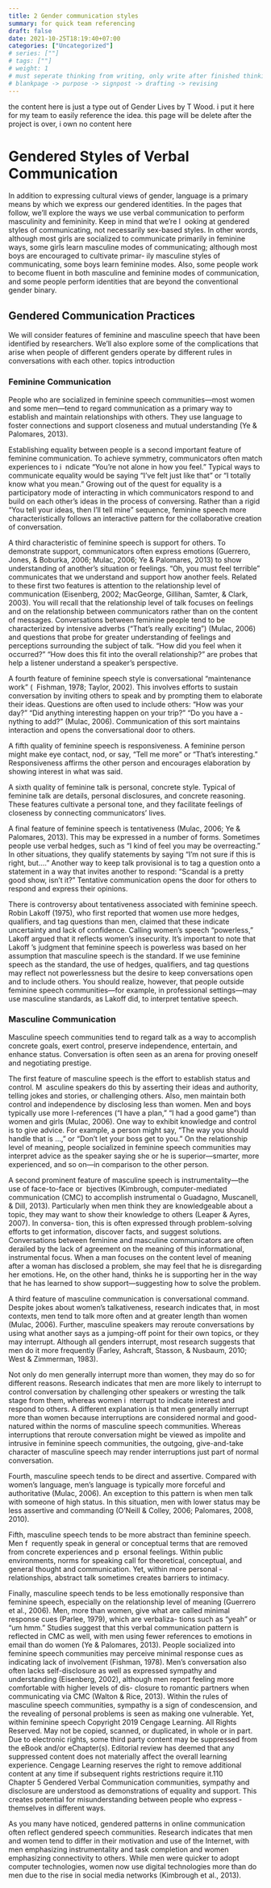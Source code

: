```yaml
---
title: 2 Gender communication styles
summary: for quick team referencing
draft: false
date: 2021-10-25T18:19:40+07:00
categories: ["Uncategorized"]
# series: [""]
# tags: [""]
# weight: 1
# must seperate thinking from writing, only write after finished thinking
# blankpage -> purpose -> signpost -> drafting -> revising
---
```


the content here is just a type out of Gender Lives by T Wood. i put it here for my team to easily reference the idea. this page will be delete after the project is over, i own no content here

# Gendered Styles of Verbal Communication
In addition to expressing cultural views of gender, language is a primary means by which we
express our gendered identities. In the pages that follow, we’ll explore the ways we use ­verbal
communication to perform masculinity and femininity. Keep in mind that we’re l ­ ooking at
gendered styles of communicating, not necessarily sex-based styles. In other words, although
most girls are socialized to communicate primarily in feminine ways, some girls learn
­masculine modes of communicating; although most boys are encouraged to cultivate primar-
ily masculine styles of communicating, some boys learn feminine modes. Also, some people
work to become fluent in both masculine and feminine modes of communication, and some
people perform identities that are beyond the conventional gender binary.

## Gendered Communication Practices

We will consider features of feminine and masculine speech that have been identified by
researchers. We’ll also explore some of the complications that arise when people of different
genders operate by different rules in conversations with each other.
topics introduction

### Feminine Communication

People who are socialized in feminine speech communities—most women and some men—tend to regard communication as a ­primary
way to establish and maintain relationships with others. They use language to foster
­connections and support closeness and mutual understanding (Ye & Palomares, 2013).

Establishing equality between people is a second important feature of feminine
­communication. To achieve symmetry, communicators often match experiences to i ­ ndicate
“You’re not alone in how you feel.” Typical ways to communicate equality would be ­saying
“I’ve felt just like that” or “I totally know what you mean.” Growing out of the quest for
­equality is a participatory mode of interacting in which communicators respond to and build
on each other’s ideas in the process of conversing. Rather than a rigid “You tell your ideas,
then I’ll tell mine” sequence, feminine speech more characteristically follows an interactive
pattern for the collaborative creation of conversation.

A third characteristic of feminine speech is support for others. To demonstrate support,
communicators often express emotions (Guerrero, Jones, & Boburka, 2006; Mulac, 2006; Ye &
Palomares, 2013) to show understanding of another’s situation or feelings. “Oh, you must
feel terrible” communicates that we understand and support how another feels. Related to
these first two features is attention to the relationship level of communication (Eisenberg,
2002; MacGeorge, Gillihan, Samter, & Clark, 2003). You will recall that the relationship level
of talk focuses on feelings and on the relationship between communicators rather than on
the content of messages. Conversations between feminine people tend to be characterized by
intensive adverbs (“That’s really exciting”) (Mulac, 2006) and questions that probe for greater
understanding of feelings and perceptions surrounding the subject of talk. “How did you feel
when it occurred?” “How does this fit into the overall relationship?” are probes that help a
listener understand a speaker’s perspective.

A fourth feature of feminine speech style is conversational “maintenance work” ( ­ Fishman,
1978; Taylor, 2002). This involves efforts to sustain conversation by inviting others to speak
and by prompting them to elaborate their ideas. Questions are often used to include ­others:
“How was your day?” “Did anything interesting happen on your trip?” “Do you have a ­ nything
to add?” (Mulac, 2006). Communication of this sort maintains interaction and opens the
conversational door to others.

A fifth quality of feminine speech is responsiveness. A feminine person might make eye
contact, nod, or say, “Tell me more” or “That’s interesting.” Responsiveness affirms the other
person and encourages elaboration by showing interest in what was said.

A sixth quality of feminine talk is personal, concrete style. Typical of feminine talk are
details, personal disclosures, and concrete reasoning. These features cultivate a personal tone,
and they facilitate feelings of closeness by connecting communicators’ lives.

A final feature of feminine speech is tentativeness (Mulac, 2006; Ye & Palomares, 2013).
This may be expressed in a number of forms. Sometimes people use verbal hedges, such as
“I kind of feel you may be overreacting.” In other situations, they qualify statements by saying
“I’m not sure if this is right, but….” Another way to keep talk provisional is to tag a question
onto a statement in a way that invites another to respond: “Scandal is a pretty good show, isn’t
it?” Tentative communication opens the door for others to respond and express their opinions.

There is controversy about tentativeness associated with feminine speech. Robin Lakoff
(1975), who first reported that women use more hedges, qualifiers, and tag questions than
men, claimed that these indicate uncertainty and lack of confidence. Calling women’s
speech “powerless,” Lakoff argued that it reflects women’s insecurity. It’s important to note
that Lakoff ’s judgment that feminine speech is powerless was based on her assumption
that ­masculine speech is the standard. If we use feminine speech as the standard, the use
of hedges, qualifiers, and tag questions may reflect not powerlessness but the desire to keep
conversations open and to include others. You should realize, however, that people outside
feminine speech communities—for example, in professional settings—may use masculine
standards, as Lakoff did, to interpret tentative speech.

### Masculine Communication

Masculine speech communities tend to regard talk as a
way to accomplish concrete goals, exert control, preserve independence, entertain, and enhance
status. Conversation is often seen as an arena for proving oneself and negotiating prestige.

The first feature of masculine speech is the effort to establish status and control. M
­ asculine
speakers do this by asserting their ideas and authority, telling jokes and stories, or challenging
others. Also, men maintain both control and independence by disclosing less than women.
Men and boys typically use more I-references (“I have a plan,” “I had a good game”) than
women and girls (Mulac, 2006). One way to exhibit knowledge and control is to give advice.
For example, a person might say, “The way you should handle that is …,” or “Don’t let your
boss get to you.” On the relationship level of meaning, people socialized in feminine speech
communities may interpret advice as the speaker saying she or he is superior—smarter, more
experienced, and so on—in comparison to the other person.

A second prominent feature of masculine speech is instrumentality—the use of face-to-face or
­ bjectives ­(Kimbrough,
computer-mediated communication (CMC) to accomplish instrumental o
Guadagno, Muscanell, & Dill, 2013). Particularly when men think they are knowledgeable about
a topic, they may want to show their knowledge to others (Leaper & Ayres, 2007). In conversa-
tion, this is often expressed through problem-solving efforts to get information, discover facts,
and suggest solutions. Conversations between feminine and ­masculine communicators are often
derailed by the lack of agreement on the meaning of this informational, instrumental focus.
When a man focuses on the content level of meaning after a woman has disclosed a problem, she
may feel that he is disregarding her emotions. He, on the other hand, thinks he is supporting her
in the way that he has learned to show support—suggesting how to solve the problem.

A third feature of masculine communication is conversational command. Despite jokes
about women’s talkativeness, research indicates that, in most contexts, men tend to talk more
often and at greater length than women (Mulac, 2006). Further, masculine speakers may
reroute conversations by using what another says as a jumping-off point for their own topics,
or they may interrupt. Although all genders interrupt, most research suggests that men do it
more frequently (Farley, Ashcraft, Stasson, & Nusbaum, 2010; West & Zimmerman, 1983).

Not only do men generally interrupt more than women, they may do so for different
reasons. Research indicates that men are more likely to interrupt to control conversation by
challenging other speakers or wresting the talk stage from them, whereas women i ­ nterrupt
to indicate interest and respond to others. A different explanation is that men generally
interrupt more than women because interruptions are considered normal and good-natured
within the norms of masculine speech communities. Whereas interruptions that reroute
­conversation might be viewed as impolite and intrusive in feminine speech communities, the
outgoing, give-and-take character of masculine speech may render interruptions just part of
normal conversation.

Fourth, masculine speech tends to be direct and assertive. Compared with women’s
­language, men’s language is typically more forceful and authoritative (Mulac, 2006). An
exception to this pattern is when men talk with someone of high status. In this situation, men
with lower status may be less assertive and commanding (O’Neill & Colley, 2006; Palomares,
2008, 2010).

Fifth, masculine speech tends to be more abstract than feminine speech. Men f ­ requently
speak in general or conceptual terms that are removed from concrete experiences and p
­ ersonal
feelings. Within public environments, norms for speaking call for theoretical, ­conceptual,
and general thought and communication. Yet, within more personal ­relationships, abstract
talk sometimes creates barriers to intimacy.

Finally, masculine speech tends to be less emotionally responsive than feminine speech,
especially on the relationship level of meaning (Guerrero et al., 2006). Men, more than
women, give what are called minimal response cues (Parlee, 1979), which are verbaliza-
tions such as “yeah” or “um hmm.” Studies suggest that this verbal communication pattern
is reflected in CMC as well, with men using fewer references to emotions in email than do
women (Ye & Palomares, 2013). People socialized into feminine speech communities may
perceive minimal response cues as indicating lack of involvement (Fishman, 1978). Men’s
conversation also often lacks self-disclosure as well as expressed sympathy and understanding
(Eisenberg, 2002), although men report feeling more comfortable with higher levels of dis-
closure to romantic partners when communicating via CMC (Walton & Rice, 2013). Within
the rules of masculine speech communities, sympathy is a sign of condescension, and the
revealing of personal problems is seen as making one vulnerable. Yet, within feminine speech
Copyright 2019 Cengage Learning. All Rights Reserved. May not be copied, scanned, or duplicated, in whole or in part. Due to electronic rights, some third party content may be suppressed from the eBook and/or eChapter(s).
Editorial review has deemed that any suppressed content does not materially affect the overall learning experience. Cengage Learning reserves the right to remove additional content at any time if subsequent rights restrictions require it.110    Chapter 5
Gendered Verbal Communication
communities, sympathy and disclosure are understood as demonstrations of ­equality and
support. This creates potential for misunderstanding between people who express ­themselves
in different ways.

As you many have noticed, gendered patterns in online communication often reflect
­gendered speech communities. Research indicates that men and women tend to differ in
their motivation and use of the Internet, with men emphasizing instrumentality and task
completion and women emphasizing connectivity to others. While men were quicker to
adopt computer technologies, women now use digital technologies more than do men due to
the rise in social media networks (Kimbrough et al., 2013).
